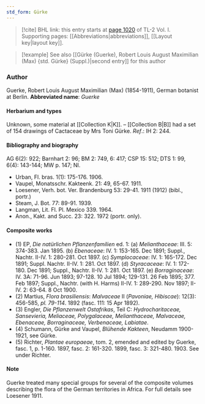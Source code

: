 ```yaml
---
std_form: Gürke
---
```


> [!cite] BHL link: this entry starts at [page 1020](https://www.biodiversitylibrary.org/page/33121151) of TL-2 Vol. I.
> Supporting pages: [[Abbreviations|abbreviations]], [[Layout key|layout key]].

> [!example] See also [[Gürke (Guerke), Robert Louis August Maximilian (Max) {std. Gürke} (Suppl.)|second entry]] for this author

### Author

Guerke, Robert Louis August Maximilian (Max) (1854-1911), German botanist at Berlin. 
**Abbreviated name**: *Guerke*

#### Herbarium and types

Unknown, some material at [[Collection K|K]]. – [[Collection B|B]] had a set of 154 drawings of Cactaceae by Mrs Toni Gürke.
*Ref*.: IH 2: 244.

#### Bibliography and biography

AG 6(2): 922; Barnhart 2: 96; BM 2: 749, 6: 417; CSP 15: 512; DTS 1: 99, 6(4): 143-144; MW p. 147; NI.
- Urban, Fl. bras. 1(1): 175-176. 1906.
- Vaupel, Monatsschr. Kakteenk. 21: 49, 65-67. 1911.
- Loesener, Verh. bot. Ver. Brandenburg 53: 29-41. 1911 (1912) (bibl., portr.)
- Steam, J. Bot. 77: 89-91. 1939.
- Langman, Lit. Fl. Pl. Mexico 339. 1964.
- Anon., Kakt. and Succ. 23: 322. 1972 (portr. only).

#### Composite works

- (1) EP, *Die natürlichen Pflanzenfamilien* ed. 1:
(a) *Melianthaceae*: III. 5: 374-383. Jan 1895.
(b) *Ebenaceae*: IV. 1: 153-165. Dec 1891; Suppl., Nachtr. II-IV. 1: 280-281. Oct 1897.
(c) *Symplocaceae*: IV. 1: 165-172. Dec 1891; Suppl. Nachtr. II-IV. 1: 281. Oct 1897.
(d) *Styracaceae*: IV. 1: 172-180. Dec 1891; Suppl., Nachtr. II-IV. 1: 281. Oct 1897.
(e) *Borraginaceae*: IV. 3A: 71-96. Jun 1893; 97-128. 10 Jul 1894; 129-131. 26 Feb 1895; 377. Feb 1897; Suppl., Nachtr. (with H. Harms) II-IV. 1: 289-290. Nov 1897; II-IV. 2: 63-64. 8 Oct 1900.
- (2) Martius, *Flora brasiliensis*: *Malvaceae* II (*Pavoniae, Hibiscae*): 12(3): 456-585, *pl. 79-114*. 1892 (fasc. 111: 15 Apr 1892).
- (3) Engler, *Die Pflanzenwelt Ostafrikas*, Teil C: *Hydrocharitaceae, Sansevieria, Meliaceae, Polygalaceae, Melianthaceae, Malvaceae, Ebenaceae, Borraginaceae, Verbenaceae, Labiatae*.
- (4) Schumann, Gürke and Vaupel, *Blühende Kakteen*, Neudamm 1900-1921, see Gürke.
- (5) Richter, *Plantae europaeae*, tom. 2, emended and edited by Guerke, fasc. 1, p. 1-160. 1897, fasc. 2: 161-320. 1899, fasc. 3: 321-480. 1903. See under Richter.

#### Note

Guerke treated many special groups for several of the composite volumes describing the flora of the German territories in Africa. For full details see Loesener 1911.

